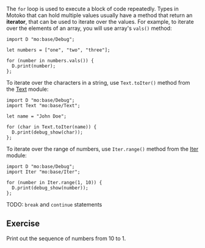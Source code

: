 The `for` loop is used to execute a block of code repeatedly. Types in Motoko that can hold
multiple values usually have a method that return an **iterator**, that can be used to iterate
over the values. For example, to iterate over the elements of an array, you will use array's `vals()`
method:

```motoko
import D "mo:base/Debug";

let numbers = ["one", "two", "three"];

for (number in numbers.vals()) {
  D.print(number);
};
```

To iterate over the characters in a string, use `Text.toIter()` method from the
[Text](https://internetcomputer.org/docs/current/motoko/main/base/Text#function-toiter) module:

```motoko
import D "mo:base/Debug";
import Text "mo:base/Text";

let name = "John Doe";

for (char in Text.toIter(name)) {
  D.print(debug_show(char));
};
```

To iterate over the range of numbers, use `Iter.range()` method from the
[Iter](https://internetcomputer.org/docs/current/motoko/main/base/Iter#class-range) module:

```motoko
import D "mo:base/Debug";
import Iter "mo:base/Iter";

for (number in Iter.range(1, 10)) {
  D.print(debug_show(number));
};
```

TODO: `break` and `continue` statements

## Exercise

Print out the sequence of numbers from 10 to 1.

